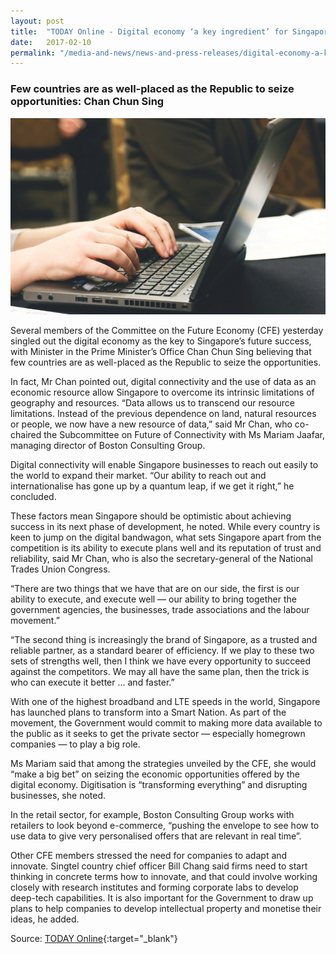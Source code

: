 ```yaml
---
layout: post
title:  "TODAY Online - Digital economy ‘a key ingredient’ for Singapore’s future success"
date:   2017-02-10
permalink: "/media-and-news/news-and-press-releases/digital-economy-a-key-ingredient-for-singapores-future-success"
---
```


### **Few countries are as well-placed as the Republic to seize opportunities: Chan Chun Sing**

![TODAY Online - Digital economy ‘a key ingredient’ for Singapore’s future success](/images/digital-economy-a-key-ingredient-for-singapores-future-success.png)

Several members of the Committee on the Future Economy (CFE) yesterday singled out the digital economy as the key to Singapore’s future success, with Minister in the Prime Minister’s Office Chan Chun Sing believing that few countries are as well-placed as the Republic to seize the opportunities.

In fact, Mr Chan pointed out, digital connectivity and the use of data as an economic resource allow Singapore to overcome its intrinsic limitations of geography and resources. “Data allows us to transcend our resource limitations. Instead of the previous dependence on land, natural resources or people, we now have a new resource of data,” said Mr Chan, who co-chaired the Subcommittee on Future of Connectivity with Ms Mariam Jaafar, managing director of Boston Consulting Group.

Digital connectivity will enable Singapore businesses to reach out easily to the world to expand their market. “Our ability to reach out and internationalise has gone up by a quantum leap, if we get it right,” he concluded.

These factors mean Singapore should be optimistic about achieving success in its next phase of development, he noted. While every country is keen to jump on the digital bandwagon, what sets Singapore apart from the competition is its ability to execute plans well and its reputation of trust and reliability, said Mr Chan, who is also the secretary-general of the National Trades Union Congress.

“There are two things that we have that are on our side, the first is our ability to execute, and execute well — our ability to bring together the government agencies, the businesses, trade associations and the labour movement.”

“The second thing is increasingly the brand of Singapore, as a trusted and reliable partner, as a standard bearer of efficiency. If we play to these two sets of strengths well, then I think we have every opportunity to succeed against the competitors. We may all have the same plan, then the trick is who can execute it better ... and faster.”

With one of the highest broadband and LTE speeds in the world, Singapore has launched plans to transform into a Smart Nation. As part of the movement, the Government would commit to making more data available to the public as it seeks to get the private sector — especially homegrown companies — to play a big role.

Ms Mariam said that among the strategies unveiled by the CFE, she would “make a big bet” on seizing the economic opportunities offered by the digital economy. Digitisation is “transforming everything” and disrupting businesses, she noted.

In the retail sector, for example, Boston Consulting Group works with retailers to look beyond e-commerce, “pushing the envelope to see how to use data to give very personalised offers that are relevant in real time”.

Other CFE members stressed the need for companies to adapt and innovate. Singtel country chief officer Bill Chang said firms need to start thinking in concrete terms how to innovate, and that could involve working closely with research institutes and forming corporate labs to develop deep-tech capabilities. It is also important for the Government to draw up plans to help companies to develop intellectual property and monetise their ideas, he added.

Source: [TODAY Online](https://www.todayonline.com/singapore/digital-economy-key-ingredient-singapores-future-success){:target="_blank"}
